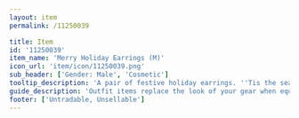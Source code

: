 ```yaml
---
layout: item
permalink: /11250039

title: Item
id: '11250039'
item_name: 'Merry Holiday Earrings (M)'
icon_url: 'item/icon/11250039.png'
sub_header: ['Gender: Male', 'Cosmetic']
tooltip_description: 'A pair of festive holiday earrings. ''Tis the season!'
guide_description: 'Outfit items replace the look of your gear when equipped.'
footer: ['Untradable, Unsellable']
---
```

